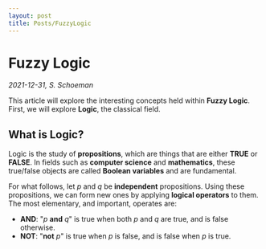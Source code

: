 ```yaml
---
layout: post
title: Posts/FuzzyLogic
---
```


<style>
  <link rel="stylesheet" href="https://cdnjs.cloudflare.com/ajax/libs/font-awesome/4.7.0/css/font-awesome.min.css">
</style>

# Fuzzy Logic
*2021-12-31, S. Schoeman*

This article will explore the interesting concepts held within **Fuzzy Logic**. First, we will explore **Logic**, the classical field.

## What is **Logic**?
Logic is the study of **propositions**, which are things that are either **TRUE** or **FALSE**. In fields such as **computer science** and **mathematics**, these true/false objects are called **Boolean variables** and are fundamental.

For what follows, let $p$ and $q$ be **independent** propositions. Using these propositions, we can form new ones by applying **logical operators** to them. The most elementary, and important, operates are:
- **AND**: "$p$ **and** $q$" is true when both $p$ and $q$ are true, and is false otherwise.
- **NOT**: "**not** $p$" is true when $p$ is false, and is false when $p$ is true.
